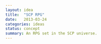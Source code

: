 ```yaml
---
layout: idea
title:  "SCP RPG"
date:   2013-03-24
categories: ideas
status: concept
summary: An RPG set in the SCP universe.
---
```

